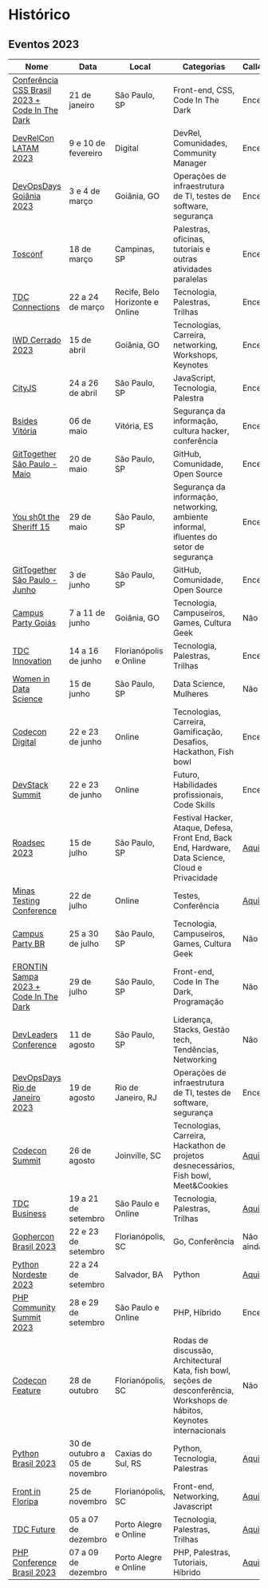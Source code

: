 # Histórico

## Eventos 2023

| Nome                                         | Data  | Local  | Categorias               |Call4paper               |
| -------------------------------------------- | ----- | ------ | ------------------------- |------------------------- |
|[Conferência CSS Brasil 2023 + Code In The Dark](https://www.sympla.com.br/evento/conferencia-css-brasil-2023-code-in-the-dark/1759146)|21 de janeiro|São Paulo, SP|Front-end, CSS, Code In The Dark| Encerrado |
|[DevRelCon LATAM 2023](https://latam-2023.devrelcon.dev/)|9 e 10 de fevereiro|Digital|DevRel, Comunidades, Community Manager|Encerrado|
|[DevOpsDays Goiânia 2023](https://www.sympla.com.br/evento/devopsdays-goiania-2023/1836174)|3 e 4 de março|Goiânia, GO|Operações de infraestrutura de TI, testes de software, segurança| Encerrado |
|[Tosconf](https://tosconf.lhc.net.br/)|18 de março|Campinas, SP|Palestras, oficinas, tutoriais e outras atividades paralelas| Encerrado |
| [TDC Connections](https://thedevconf.com/tdc/2023/connections/) | 22 a 24 de março | Recife, Belo Horizonte e Online |Tecnologia, Palestras, Trilhas| Encerrado |
| [IWD Cerrado 2023](https://www.iwdcerrado.com.br/) | 15 de abril | Goiânia, GO |Tecnologias, Carreira, networking, Workshops, Keynotes| Encerrado |
| [CityJS](https://dev.events/conferences/city-js-sao-paulo-sao-paulo-3-2023) | 24 a 26 de abril | São Paulo, SP| JavaScript, Tecnologia, Palestra | Encerrado |
| [Bsides Vitória](http://bsides.vix.br/) | 06 de maio | Vitória, ES |Segurança da informação, cultura hacker, conferência| Encerrado |
| [GitTogether São Paulo - Maio](https://www.meetup.com/pt-BR/githubbrasil/events/293277229/) | 20 de maio | São Paulo, SP |GitHub, Comunidade, Open Source| Encerrado |
| [You sh0t the Sheriff 15](https://www.ysts.org/) | 29 de maio | São Paulo, SP |Segurança da informação, networking, ambiente informal, ifluentes do setor de segurança| Encerrado |
| [GitTogether São Paulo - Junho](https://www.meetup.com/pt-BR/githubbrasil/events/293367325/) | 3 de junho | São Paulo, SP |GitHub, Comunidade, Open Source| Encerrado |
| [Campus Party Goiás](https://brasil.campus-party.org/cpgoias3/) | 7 a 11 de junho | Goiânia, GO |Tecnologia, Campuseiros, Games, Cultura Geek| Não possui |
| [TDC Innovation](https://thedevconf.com/tdc/2023/index.html) | 14 a 16 de junho | Florianópolis e Online |Tecnologia, Palestras, Trilhas| Encerrado |
| [Women in Data Science](https://www.sympla.com.br/evento/women-in-data-science/1962941) | 15 de junho | São Paulo, SP | Data Science, Mulheres | Não possui |
| [Codecon Digital](https://codecon.dev/) | 22 e 23 de junho | Online |Tecnologias, Carreira, Gamificação, Desafios, Hackathon, Fish bowl| Encerrado |
| [DevStack Summit](https://www.devstacksummit.com/) | 22 e 23 de junho | Online |Futuro, Habilidades profissionais, Code Skills| Encerrado |
| [Roadsec 2023](https://www.roadsec.com.br/) | 15 de julho | São Paulo, SP |Festival Hacker, Ataque, Defesa, Front End, Back End, Hardware, Data Science, Cloud e Privacidade| [Aqui](https://www.roadsec.com.br/call-for-papers) |
| [Minas Testing Conference](https://minastestingconference.com.br/) | 22 de julho | Online |Testes, Conferência| [Aqui](https://docs.google.com/forms/d/1Jde0jNtlexyT703CSLcVHGNotm1PIUf_m5pdrKFB1Ls/viewform?edit_requested=true) |
| [Campus Party BR](https://brasil.campus-party.org/cpbr15/) | 25 a 30 de julho | São Paulo, SP |Tecnologia, Campuseiros, Games, Cultura Geek| Não possui |
| [FRONTIN Sampa 2023 + Code In The Dark](https://www.eventbrite.com.ar/e/frontin-sampa-2023-code-in-the-dark-tickets-574922567877) | 29 de julho | São Paulo, SP |Front-end, Code In The Dark, Programação| Não possui |
| [DevLeaders Conference](https://www.devleaders.com.br/) | 11 de agosto | São Paulo, SP |Liderança, Stacks, Gestão tech, Tendências, Networking| Não possui |
| [DevOpsDays Rio de Janeiro 2023](https://devopsdays.org/events/2023-rio-de-janeiro/welcome/) | 19 de agosto | Rio de Janeiro, RJ | Operações de infraestrutura de TI, testes de software, segurança | Encerrado |
| [Codecon Summit](https://codecon.dev/) | 26 de agosto | Joinville, SC |Tecnologias, Carreira, Hackathon de projetos desnecessários, Fish bowl, Meet&Cookies| [Aqui](https://tally.so/r/w5X0GM) |
| [TDC Business](https://thedevconf.com/tdc/2023/index.html) | 19 a 21 de setembro | São Paulo e Online |Tecnologia, Palestras, Trilhas| [Aqui](https://thedevconf.com/call4papers) |
| [Gophercon Brasil 2023](https://gopherconbr.org/) | 22 e 23 de setembro | Florianópolis, SC | Go, Conferência | Não aberto ainda |
| [Python Nordeste 2023](https://2023.pythonnordeste.org/) | 22 a 24 de setembro | Salvador, BA | Python | [Aqui](https://pretalx.com/python-nordeste-2023/cfp) |
| [PHP Community Summit 2023](https://php.locaweb.com.br/) | 28 e 29 de setembro | São Paulo e Online | PHP, Híbrido | Encerrado |
| [Codecon Feature](https://codecon.dev/) | 28 de outubro | Florianópolis, SC |Rodas de discussão, Architectural Kata, fish bowl, seções de desconferência, Workshops de hábitos, Keynotes internacionais| Não possui |
| [Python Brasil 2023](https://2023.pythonbrasil.org.br/) | 30 de outubro a 05 de novembro | Caxias do Sul, RS | Python, Tecnologia, Palestras |  [Aqui](https://pretalx.com/python-brasil-2023/) |
| [Front in Floripa](https://frontin.floripa.br/) | 25 de novembro | Florianópolis, SC | Front-end, Networking, Javascript | [Aqui](https://frontin.floripa.br/callforpaper) |
| [TDC Future](https://thedevconf.com/tdc/2023/index.html) | 05 a 07 de dezembro | Porto Alegre e Online |Tecnologia, Palestras, Trilhas| [Aqui](https://thedevconf.com/call4papers) |
| [PHP Conference Brasil 2023](https://phpconference.com.br/) | 07 a 09 de dezembro | Porto Alegre e Online |PHP, Palestras, Tutoriais, Híbrido| [Aqui](https://phpconference.com.br/callforpapers/) |
